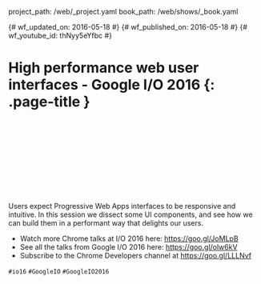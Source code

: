 project_path: /web/_project.yaml book_path: /web/shows/_book.yaml

{# wf_updated_on: 2016-05-18 #} {# wf_published_on: 2016-05-18 #} {# wf_youtube_id: thNyy5eYfbc #}

# High performance web user interfaces - Google I/O 2016 {: .page-title }

<div class="video-wrapper">
  <iframe class="devsite-embedded-youtube-video" data-video-id="thNyy5eYfbc"
          data-autohide="1" data-showinfo="0" frameborder="0" allowfullscreen>
  </iframe>
</div>

Users expect Progressive Web Apps interfaces to be responsive and intuitive. In this session we dissect some UI components, and see how we can build them in a performant way that delights our users.

* Watch more Chrome talks at I/O 2016 here: <https://goo.gl/JoMLpB> 
* See all the talks from Google I/O 2016 here: <https://goo.gl/olw6kV>
* Subscribe to the Chrome Developers channel at <https://goo.gl/LLLNvf>

`#io16` `#GoogleIO` `#GoogleIO2016`